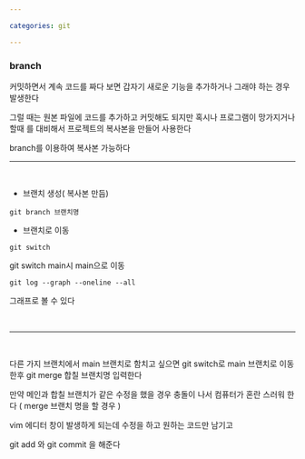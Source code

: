 ```yaml
---

categories: git

---
```


### branch

커밋하면서 계속 코드를 짜다 보면 갑자기 새로운 기능을 추가하거나 그래야 하는 경우 발생한다 

그럴 때는 원본 파일에 코드를 추가하고 커밋해도 되지만 혹시나 프로그램이 망가지거나 할때 를 대비해서 프로젝트의 복사본을 만들어 사용한다 

branch를 이용하여 복사본 가능하다

----

&nbsp;

- 브랜치 생성( 복사본 만듬)

```
git branch 브랜치명 
```

- 브랜치로 이동 

```
git switch 
```       
         
 git switch main시 main으로 이동    


 ```     
 git log --graph --oneline --all 
 ```
 그래프로 볼 수 있다


&nbsp;

----


&nbsp;

다른 가지 브랜치에서 main 브랜치로 함치고 싶으면  git switch로 main 브랜치로 이동한후 git merge  합칠 브랜치명 입력한다  

만약 메인과 합칠 브랜치가 같은 수정을 했을 경우 충돌이 나서 컴퓨터가 혼란 스러워 한다 ( merge 브랜치 명을 할 경우 )

vim 에디터 창이 발생하게 되는데 수정을 하고 원하는 코드만 남기고 

git add 와 git commit 을 해준다 




 